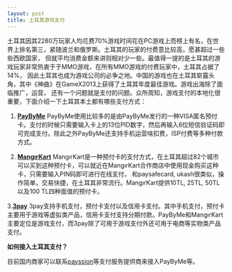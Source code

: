 ```yaml
---
layout: post
title: 土耳其游戏支付
---
```


土耳其因其2280万玩家人均花费70%游戏时间花在PC游戏上而榜上有名，在世界上排名第三，紧随波兰和俄罗斯。土耳其的玩家的付费意比较高，愿甚超过一些些西欧国家，
但就平均消费金额来讲则相对少一些。最值得一提的是土耳其的游戏玩家非常热衷于于MMO游戏，在所有MMO游戏的付费玩家中，土耳其占据了14%，
因此土耳其也成为游戏公司的必争之地。中国的游戏也在土耳其崭露头角，其中《神曲》在GameX2013上获得了土耳其年度最佳游戏。游戏出海除了面临推广，运营，
还有一个问题就是支付的问题。众所周知，游戏支付的本地化很重要，下面介绍一下土耳其本土都有哪些支付方式：
1. **[PayByMe](http://www.payby.me)**
PayByMe使用比较多的是由PayByMe发行的一种VISA匿名预付卡。支付的时候只需要输入卡上的13位PID数字，然后再输入6位短信验证码即可完成支付。除此之外PayByMe还支持手机运营啥扣费，ISP付费等多种付款方式。

2. **[MangırKart](https://www.mangirkart.com)**
MangırKart是一种预付卡的支付方式，在土耳其超过82个城市可以买到这种预付卡，可以就近在MangırKart合作商店中使用现金购买这种卡，只需要输入PIN码即可进行在线支付，
和paysafecard, ukash很类似，操作简单，交易快捷，在土耳其非常流行。MangırKart提供10TL, 25TL, 50TL以及100 TL四种面值的预付卡。

3.**[3pay](http://www.3pay.com)**
3pay支持手机支付，预付卡支付以及信用卡支付。其中手机支付，预付卡主要用于游戏等虚拟类产品，信用卡支付支持分期付款。PayByMe和MangırKart主要定位是游戏支付，而3pay除了可用于游戏支付外还可用于电商等实物类产品支付。

**如何接入土耳其支付？**

目前国内商家可以联系[payssion](http://www.payssion.com "海外游戏支付")等支付服务提供商来接入PayByMe等。
